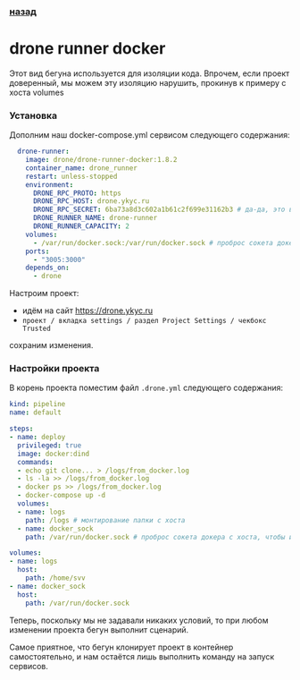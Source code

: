 ### [назад](./00.index.md)

# drone runner docker

Этот вид бегуна используется для изоляции кода. Впрочем, если проект доверенный, мы можем эту изоляцию нарушить,
прокинув к примеру с хоста volumes

### Установка

Дополним наш docker-compose.yml сервисом следующего содержания:

```yaml
  drone-runner:
    image: drone/drone-runner-docker:1.8.2
    container_name: drone_runner
    restart: unless-stopped
    environment:
      DRONE_RPC_PROTO: https
      DRONE_RPC_HOST: drone.ykyc.ru
      DRONE_RPC_SECRET: 6ba73a8d3c602a1b61c2f699e31162b3 # да-да, это всё тот же секрет
      DRONE_RUNNER_NAME: drone-runner
      DRONE_RUNNER_CAPACITY: 2
    volumes:
      - /var/run/docker.sock:/var/run/docker.sock # проброс сокета докера, чтобы избежать запуска докера в докере
    ports:
      - "3005:3000"
    depends_on:
      - drone
```

Настроим проект:
* идём на сайт https://drone.ykyc.ru
* `проект / вкладка settings / раздел Project Settings / чекбокс Trusted`

сохраним изменения.

### Настройки проекта

В корень проекта поместим файл `.drone.yml` следующего содержания:

```yaml
kind: pipeline
name: default

steps:
- name: deploy
  privileged: true
  image: docker:dind
  commands:
  - echo git clone... > /logs/from_docker.log
  - ls -la >> /logs/from_docker.log
  - docker ps >> /logs/from_docker.log
  - docker-compose up -d
  volumes:
  - name: logs
    path: /logs # монтирование папки с хоста
  - name: docker_sock
    path: /var/run/docker.sock # проброс сокета докера с хоста, чтобы избежать докера-в-докере

volumes:
- name: logs
  host:
    path: /home/svv
- name: docker_sock
  host:
    path: /var/run/docker.sock
```

Теперь, поскольку мы не задавали никаких условий, то при любом изменении проекта бегун выполнит сценарий.

Самое приятное, что бегун клонирует проект в контейнер самостоятельно, и нам остаётся лишь выполнить команду на запуск сервисов.
